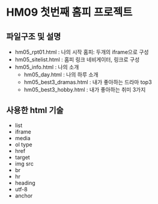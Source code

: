 # HM09 첫번째 홈피 프로젝트
## 파일구조 및 설명
  - hm05_rpt01.html : 나의 시작 홈피: 두개의 iframe으로 구성
  - hm05_sitelist.html : 홈피 링크 네비게이터, 링크로 구성
  - hm05_info.html : 나의 소개
    - hm05_day.html : 나의 하루 소개
    - hm05_best3_dramas.html : 내가 좋아하는 드라마 top3
    - hm05_best3_hobby.html : 내가 좋아하는 취미 3가지

## 사용한 html 기술
- list
- iframe
- media
- ol type
- href
- target
- img src
- br
- hr
- heading
- utf-8
- anchor
